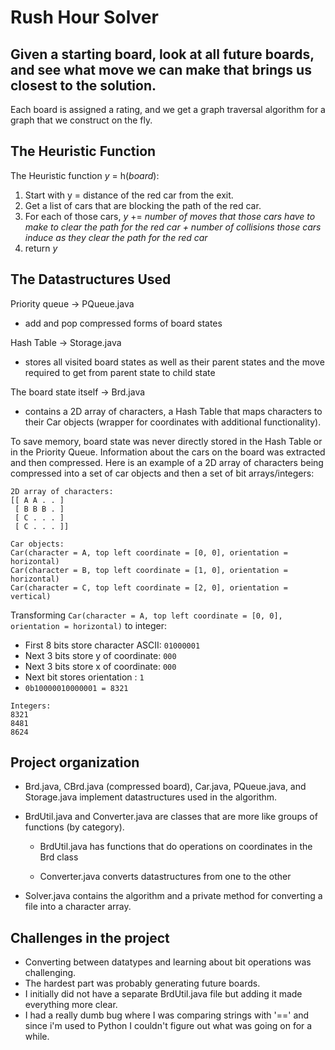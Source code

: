 # Rush Hour Solver
## Given a starting board, look at all future boards, and see what move we can make that brings us closest to the solution. 
Each board is assigned a rating, and we get a graph traversal algorithm for a graph that we construct on the fly. 

## The Heuristic Function
The Heuristic function *y* = h(*board*):
1. Start with y = distance of the red car from the exit. 
2. Get a list of cars that are blocking the path of the red car.
3. For each of those cars, *y* += *number of moves that those cars have to make to clear the path for the red car + number of collisions those cars induce as they clear the path for the red car*
4. return *y*

## The Datastructures Used
Priority queue -> PQueue.java
- add and pop compressed forms of board states

Hash Table -> Storage.java
- stores all visited board states as well as their parent states and the move required
to get from parent state to child state

The board state itself -> Brd.java
- contains a 2D array of characters, a Hash Table that maps characters to their Car objects (wrapper for coordinates with additional functionality).

To save memory, board state was never directly stored in the Hash Table or in the Priority Queue. Information about the cars on the board was extracted and then compressed. Here is an example of a 2D array of characters being compressed into a set of car objects and then a set of bit arrays/integers:

``` 
2D array of characters:
[[ A A . . ]
 [ B B B . ]
 [ C . . . ]
 [ C . . . ]]

Car objects:
Car(character = A, top left coordinate = [0, 0], orientation = horizontal)  
Car(character = B, top left coordinate = [1, 0], orientation = horizontal)  
Car(character = C, top left coordinate = [2, 0], orientation = vertical)    

```

Transforming `Car(character = A, top left coordinate = [0, 0], orientation = horizontal)` to integer:
- First 8 bits store character ASCII: `01000001`
- Next 3 bits store y of coordinate: `000`
- Next 3 bits store x of coordinate: `000`
- Next bit stores orientation : `1`
- `0b10000010000001 = 8321`

```
Integers:
8321
8481
8624
```

## Project organization
- Brd.java, CBrd.java (compressed board), Car.java, PQueue.java, and Storage.java implement datastructures used in the algorithm.

- BrdUtil.java and Converter.java are classes that are more like groups of functions (by category). 

    - BrdUtil.java has functions that do operations on coordinates in the Brd class

    - Converter.java converts datastructures from one to the other

- Solver.java contains the algorithm and a private method for converting a file into a character array.

## Challenges in the project
- Converting between datatypes and learning about bit operations was challenging.
- The hardest part was probably generating future boards.
- I initially did not have a separate BrdUtil.java file but adding it made everything more clear.
- I had a really dumb bug where I was comparing strings with '==' and since i'm used to Python I couldn't figure out what was going on for a while. 

